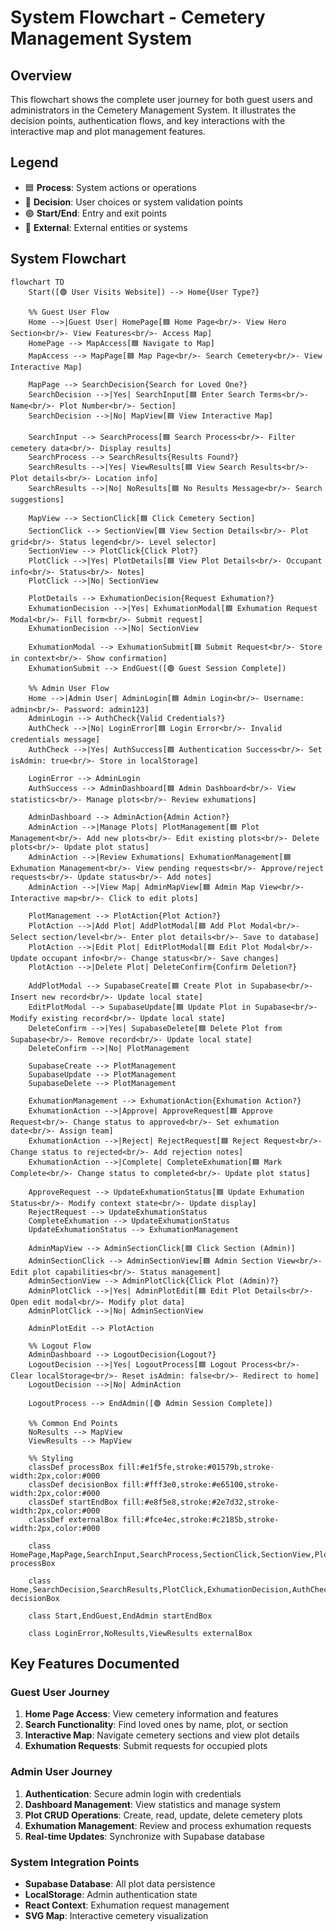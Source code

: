 # System Flowchart - Cemetery Management System

## Overview
This flowchart shows the complete user journey for both guest users and administrators in the Cemetery Management System. It illustrates the decision points, authentication flows, and key interactions with the interactive map and plot management features.

## Legend
- 🟦 **Process**: System actions or operations
- 🔵 **Decision**: User choices or system validation points
- 🟢 **Start/End**: Entry and exit points
- 🔴 **External**: External entities or systems

## System Flowchart

```mermaid
flowchart TD
    Start([🟢 User Visits Website]) --> Home{User Type?}
    
    %% Guest User Flow
    Home -->|Guest User| HomePage[🟦 Home Page<br/>- View Hero Section<br/>- View Features<br/>- Access Map]
    HomePage --> MapAccess[🟦 Navigate to Map]
    MapAccess --> MapPage[🟦 Map Page<br/>- Search Cemetery<br/>- View Interactive Map]
    
    MapPage --> SearchDecision{Search for Loved One?}
    SearchDecision -->|Yes| SearchInput[🟦 Enter Search Terms<br/>- Name<br/>- Plot Number<br/>- Section]
    SearchDecision -->|No| MapView[🟦 View Interactive Map]
    
    SearchInput --> SearchProcess[🟦 Search Process<br/>- Filter cemetery data<br/>- Display results]
    SearchProcess --> SearchResults{Results Found?}
    SearchResults -->|Yes| ViewResults[🟦 View Search Results<br/>- Plot details<br/>- Location info]
    SearchResults -->|No| NoResults[🟦 No Results Message<br/>- Search suggestions]
    
    MapView --> SectionClick[🟦 Click Cemetery Section]
    SectionClick --> SectionView[🟦 View Section Details<br/>- Plot grid<br/>- Status legend<br/>- Level selector]
    SectionView --> PlotClick{Click Plot?}
    PlotClick -->|Yes| PlotDetails[🟦 View Plot Details<br/>- Occupant info<br/>- Status<br/>- Notes]
    PlotClick -->|No| SectionView
    
    PlotDetails --> ExhumationDecision{Request Exhumation?}
    ExhumationDecision -->|Yes| ExhumationModal[🟦 Exhumation Request Modal<br/>- Fill form<br/>- Submit request]
    ExhumationDecision -->|No| SectionView
    
    ExhumationModal --> ExhumationSubmit[🟦 Submit Request<br/>- Store in context<br/>- Show confirmation]
    ExhumationSubmit --> EndGuest([🟢 Guest Session Complete])
    
    %% Admin User Flow
    Home -->|Admin User| AdminLogin[🟦 Admin Login<br/>- Username: admin<br/>- Password: admin123]
    AdminLogin --> AuthCheck{Valid Credentials?}
    AuthCheck -->|No| LoginError[🟦 Login Error<br/>- Invalid credentials message]
    AuthCheck -->|Yes| AuthSuccess[🟦 Authentication Success<br/>- Set isAdmin: true<br/>- Store in localStorage]
    
    LoginError --> AdminLogin
    AuthSuccess --> AdminDashboard[🟦 Admin Dashboard<br/>- View statistics<br/>- Manage plots<br/>- Review exhumations]
    
    AdminDashboard --> AdminAction{Admin Action?}
    AdminAction -->|Manage Plots| PlotManagement[🟦 Plot Management<br/>- Add new plots<br/>- Edit existing plots<br/>- Delete plots<br/>- Update plot status]
    AdminAction -->|Review Exhumations| ExhumationManagement[🟦 Exhumation Management<br/>- View pending requests<br/>- Approve/reject requests<br/>- Update status<br/>- Add notes]
    AdminAction -->|View Map| AdminMapView[🟦 Admin Map View<br/>- Interactive map<br/>- Click to edit plots]
    
    PlotManagement --> PlotAction{Plot Action?}
    PlotAction -->|Add Plot| AddPlotModal[🟦 Add Plot Modal<br/>- Select section/level<br/>- Enter plot details<br/>- Save to database]
    PlotAction -->|Edit Plot| EditPlotModal[🟦 Edit Plot Modal<br/>- Update occupant info<br/>- Change status<br/>- Save changes]
    PlotAction -->|Delete Plot| DeleteConfirm{Confirm Deletion?}
    
    AddPlotModal --> SupabaseCreate[🟦 Create Plot in Supabase<br/>- Insert new record<br/>- Update local state]
    EditPlotModal --> SupabaseUpdate[🟦 Update Plot in Supabase<br/>- Modify existing record<br/>- Update local state]
    DeleteConfirm -->|Yes| SupabaseDelete[🟦 Delete Plot from Supabase<br/>- Remove record<br/>- Update local state]
    DeleteConfirm -->|No| PlotManagement
    
    SupabaseCreate --> PlotManagement
    SupabaseUpdate --> PlotManagement
    SupabaseDelete --> PlotManagement
    
    ExhumationManagement --> ExhumationAction{Exhumation Action?}
    ExhumationAction -->|Approve| ApproveRequest[🟦 Approve Request<br/>- Change status to approved<br/>- Set exhumation date<br/>- Assign team]
    ExhumationAction -->|Reject| RejectRequest[🟦 Reject Request<br/>- Change status to rejected<br/>- Add rejection notes]
    ExhumationAction -->|Complete| CompleteExhumation[🟦 Mark Complete<br/>- Change status to completed<br/>- Update plot status]
    
    ApproveRequest --> UpdateExhumationStatus[🟦 Update Exhumation Status<br/>- Modify context state<br/>- Update display]
    RejectRequest --> UpdateExhumationStatus
    CompleteExhumation --> UpdateExhumationStatus
    UpdateExhumationStatus --> ExhumationManagement
    
    AdminMapView --> AdminSectionClick[🟦 Click Section (Admin)]
    AdminSectionClick --> AdminSectionView[🟦 Admin Section View<br/>- Edit plot capabilities<br/>- Status management]
    AdminSectionView --> AdminPlotClick{Click Plot (Admin)?}
    AdminPlotClick -->|Yes| AdminPlotEdit[🟦 Edit Plot Details<br/>- Open edit modal<br/>- Modify plot data]
    AdminPlotClick -->|No| AdminSectionView
    
    AdminPlotEdit --> PlotAction
    
    %% Logout Flow
    AdminDashboard --> LogoutDecision{Logout?}
    LogoutDecision -->|Yes| LogoutProcess[🟦 Logout Process<br/>- Clear localStorage<br/>- Reset isAdmin: false<br/>- Redirect to home]
    LogoutDecision -->|No| AdminAction
    
    LogoutProcess --> EndAdmin([🟢 Admin Session Complete])
    
    %% Common End Points
    NoResults --> MapView
    ViewResults --> MapView
    
    %% Styling
    classDef processBox fill:#e1f5fe,stroke:#01579b,stroke-width:2px,color:#000
    classDef decisionBox fill:#fff3e0,stroke:#e65100,stroke-width:2px,color:#000
    classDef startEndBox fill:#e8f5e8,stroke:#2e7d32,stroke-width:2px,color:#000
    classDef externalBox fill:#fce4ec,stroke:#c2185b,stroke-width:2px,color:#000
    
    class HomePage,MapPage,SearchInput,SearchProcess,SectionClick,SectionView,PlotDetails,ExhumationModal,ExhumationSubmit,AdminLogin,AuthSuccess,AdminDashboard,PlotManagement,ExhumationManagement,AdminMapView,AddPlotModal,EditPlotModal,SupabaseCreate,SupabaseUpdate,SupabaseDelete,ApproveRequest,RejectRequest,CompleteExhumation,UpdateExhumationStatus,AdminSectionClick,AdminSectionView,AdminPlotEdit,LogoutProcess processBox
    
    class Home,SearchDecision,SearchResults,PlotClick,ExhumationDecision,AuthCheck,AdminAction,PlotAction,DeleteConfirm,ExhumationAction,AdminPlotClick,LogoutDecision decisionBox
    
    class Start,EndGuest,EndAdmin startEndBox
    
    class LoginError,NoResults,ViewResults externalBox
```

## Key Features Documented

### Guest User Journey
1. **Home Page Access**: View cemetery information and features
2. **Search Functionality**: Find loved ones by name, plot, or section
3. **Interactive Map**: Navigate cemetery sections and view plot details
4. **Exhumation Requests**: Submit requests for occupied plots

### Admin User Journey
1. **Authentication**: Secure admin login with credentials
2. **Dashboard Management**: View statistics and manage system
3. **Plot CRUD Operations**: Create, read, update, delete cemetery plots
4. **Exhumation Management**: Review and process exhumation requests
5. **Real-time Updates**: Synchronize with Supabase database

### System Integration Points
- **Supabase Database**: All plot data persistence
- **LocalStorage**: Admin authentication state
- **React Context**: Exhumation request management
- **SVG Map**: Interactive cemetery visualization




